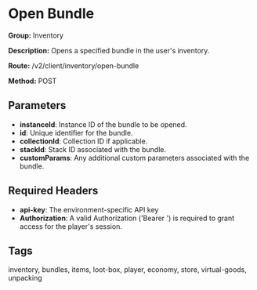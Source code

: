 # Open Bundle

**Group:** Inventory

**Description:** Opens a specified bundle in the user's inventory.

**Route:** /v2/client/inventory/open-bundle

**Method:** POST

## Parameters

- **instanceId**: Instance ID of the bundle to be opened.
- **id**: Unique identifier for the bundle.
- **collectionId**: Collection ID if applicable.
- **stackId**: Stack ID associated with the bundle.
- **customParams**: Any additional custom parameters associated with the bundle.

## Required Headers

- **api-key**: The environment-specific API key
- **Authorization**: A valid Authorization ('Bearer <token>') is required to grant access for the player's session.

## Tags

inventory, bundles, items, loot-box, player, economy, store, virtual-goods, unpacking
